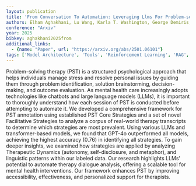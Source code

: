 ```yaml
---
layout: publication
title: 'From Conversation To Automation: Leveraging Llms For Problem-solving Therapy Analysis'
authors: Elham Aghakhani, Lu Wang, Karla T. Washington, George Demiris, Jina Huh-yoo, Rezvaneh Rezapour
conference: "Arxiv"
year: 2025
bibkey: aghakhani2025from
additional_links:
  - {name: "Paper", url: "https://arxiv.org/abs/2501.06101"}
tags: ['Model Architecture', 'Tools', 'Reinforcement Learning', 'RAG', 'GPT', 'Pretraining Methods', 'Transformer']
---
```

Problem-solving therapy (PST) is a structured psychological approach that
helps individuals manage stress and resolve personal issues by guiding them
through problem identification, solution brainstorming, decision-making, and
outcome evaluation. As mental health care increasingly adopts technologies like
chatbots and large language models (LLMs), it is important to thoroughly
understand how each session of PST is conducted before attempting to automate
it. We developed a comprehensive framework for PST annotation using established
PST Core Strategies and a set of novel Facilitative Strategies to analyze a
corpus of real-world therapy transcripts to determine which strategies are most
prevalent. Using various LLMs and transformer-based models, we found that
GPT-4o outperformed all models, achieving the highest accuracy (0.76) in
identifying all strategies. To gain deeper insights, we examined how strategies
are applied by analyzing Therapeutic Dynamics (autonomy, self-disclosure, and
metaphor), and linguistic patterns within our labeled data. Our research
highlights LLMs' potential to automate therapy dialogue analysis, offering a
scalable tool for mental health interventions. Our framework enhances PST by
improving accessibility, effectiveness, and personalized support for
therapists.
